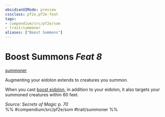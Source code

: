 ```yaml
---
obsidianUIMode: preview
cssclass: pf2e,pf2e-feat
tags:
- compendium/src/pf2e/som
- trait/summoner
aliases: ["Boost Summons"]
---
```

# Boost Summons  *Feat 8*  
[summoner](../../rules/traits/summoner-som.md)  


Augmenting your eidolon extends to creatures you summon.

When you cast [boost eidolon](../spells/boost-eidolon-som.md), in addition to your eidolon, it also targets your summoned creatures within 60 feet.

*Source: Secrets of Magic p. 70*  
%% #compendium/src/pf2e/som #trait/summoner %%